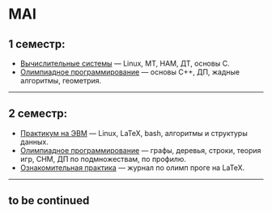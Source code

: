 # MAI
## 1 семестр:
+ [Вычислительные системы](/%D0%92%D1%8B%D1%87%D0%B8%D1%81%D0%BB%D0%B8%D1%82%D0%B5%D0%BB%D1%8C%D0%BD%D1%8B%D0%B5%20%D1%81%D0%B8%D1%81%D1%82%D0%B5%D0%BC%D1%8B/) — Linux, МТ, НАМ, ДТ, основы С. 
+ [Олимпиадное программирование](/%D0%9E%D0%BB%D0%B8%D0%BC%D0%BF%D0%B8%D0%B0%D0%B4%D0%BD%D0%BE%D0%B5%20%D0%BF%D1%80%D0%BE%D0%B3%D1%80%D0%B0%D0%BC%D0%BC%D0%B8%D1%80%D0%BE%D0%B2%D0%B0%D0%BD%D0%B8%D0%B5/) — основы С++, ДП, жадные алгоритмы, геометрия.
___
## 2 семестр:
+ [Практикум на ЭВМ](/%D0%9F%D1%80%D0%B0%D0%BA%D1%82%D0%B8%D0%BA%D1%83%D0%BC%20%D0%BD%D0%B0%20%D0%AD%D0%92%D0%9C/) — Linux, LaTeX, bash, алгоритмы и структуры данных.
+ [Олимпиадное программирование](/%D0%9E%D0%BB%D0%B8%D0%BC%D0%BF%D0%B8%D0%B0%D0%B4%D0%BD%D0%BE%D0%B5%20%D0%BF%D1%80%D0%BE%D0%B3%D1%80%D0%B0%D0%BC%D0%BC%D0%B8%D1%80%D0%BE%D0%B2%D0%B0%D0%BD%D0%B8%D0%B5/) — графы, деревья, строки, теория игр, СНМ, ДП по подмножествам, по профилю.
+ [Ознакомительная практика](/%D0%9E%D0%B7%D0%BD%D0%B0%D0%BA%D0%BE%D0%BC%D0%B8%D1%82%D0%B5%D0%BB%D1%8C%D0%BD%D0%B0%D1%8F%20%D0%BF%D1%80%D0%B0%D0%BA%D1%82%D0%B8%D0%BA%D0%B0/) — журнал по олимп проге на LaTeX.
___
## to be continued
